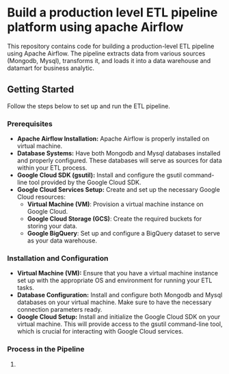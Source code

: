 # Build a production level ETL pipeline platform using apache Airflow 

This repository contains code for building a production-level ETL pipeline using Apache Airflow. The pipeline extracts data from various sources (Mongodb, Mysql), transforms it, and loads it into a data warehouse and datamart for business analytic.

## Getting Started

Follow the steps below to set up and run the ETL pipeline.

### Prerequisites

- **Apache Airflow Installation:** Apache Airflow is properly installed on virtual machine.
- **Database Systems:** Have both Mongodb and Mysql databases installed and properly configured. These databases will serve as sources for data within your ETL process.
- **Google Cloud SDK (gsutil):** Install and configure the gsutil command-line tool provided by the Google Cloud SDK.
- **Google Cloud Services Setup:** Create and set up the necessary Google Cloud resources:
    - **Virtual Machine (VM)**: Provision a virtual machine instance on Google Cloud.
    - **Google Cloud Storage (GCS)**: Create the required buckets for storing your data.
    - **Google BigQuery**: Set up and configure a BigQuery dataset to serve as your data warehouse.

### Installation and Configuration

- **Virtual Machine (VM):** Ensure that you have a virtual machine instance set up with the appropriate OS and environment for running your ETL tasks.
- **Database Configuration:** Install and configure both Mongodb and Mysql databases on your virtual machine. Make sure to have the necessary connection parameters ready.
- **Google Cloud Setup:** Install and initialize the Google Cloud SDK on your virtual machine. This will provide access to the gsutil command-line tool, which is crucial for interacting with Google Cloud services.

### Process in the Pipeline

1. 

